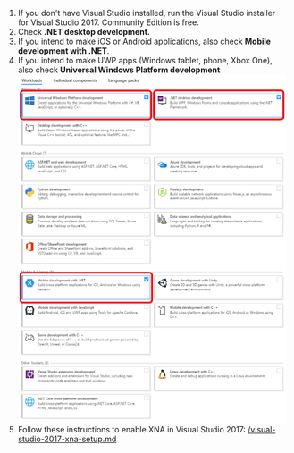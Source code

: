 1.  If you don't have Visual Studio installed, run the Visual Studio installer for Visual Studio 2017. Community Edition is free.
2.  Check **.NET desktop development.**
3.  If you intend to make iOS or Android applications, also check **Mobile development with .NET**.
4.  If you intend to make UWP apps (Windows tablet, phone, Xbox One), also check **Universal Windows Platform development** ![](/media/2017-08-img_598c65be2cb46-788x1024.png)
5.  Follow these instructions to enable XNA in Visual Studio 2017: [/visual-studio-2017-xna-setup.md](/visual-studio-2017-xna-setup.md)

